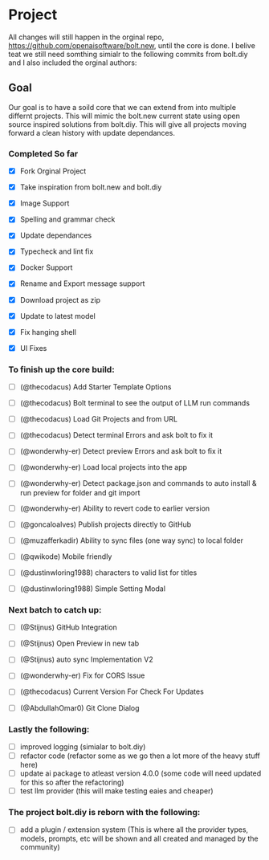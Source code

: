 # Project
All changes will still happen in the orginal repo, https://github.com/openaisoftware/bolt.new, until the core is done. I belive teat we still need somthing simialr to the following commits from bolt.diy and I also included the orginal authors:

## Goal
Our goal is to have a soild core that we can extend from into multiple differnt projects. This will mimic the bolt.new current state using open source inspired solutions from bolt.diy. This will give all projects moving forward a clean history with update dependances. 

### Completed So far 
- [X] Fork Orginal Project
- [X] Take inspiration from bolt.new and bolt.diy 
- [X] Image Support
- [X] Spelling and grammar check
- [X] Update dependances
- [X] Typecheck and lint fix
- [X] Docker Support
- [X] Rename and Export message support
- [X] Download project as zip
- [X] Update to latest model
- [X] Fix hanging shell
- [X] UI Fixes


### To finish up the core build:
- [ ] (@thecodacus) Add Starter Template Options
- [ ] (@thecodacus) Bolt terminal to see the output of LLM run commands
- [ ] (@thecodacus) Load Git Projects and from URL
- [ ] (@thecodacus) Detect terminal Errors and ask bolt to fix it
- [ ] (@wonderwhy-er) Detect preview Errors and ask bolt to fix it
- [ ] (@wonderwhy-er) Load local projects into the app
- [ ] (@wonderwhy-er) Detect package.json and commands to auto install & run preview for folder and git import
- [ ] (@wonderwhy-er) Ability to revert code to earlier version
- [ ] (@goncaloalves) Publish projects directly to GitHub
- [ ] (@muzafferkadir) Ability to sync files (one way sync) to local folder
- [ ] (@qwikode) Mobile friendly
- [ ] (@dustinwloring1988) characters to valid list for titles 
- [ ] (@dustinwloring1988) Simple Setting Modal 


### Next batch to catch up:
- [ ] (@Stijnus) GitHub Integration
- [ ] (@Stijnus) Open Preview in new tab
- [ ] (@Stijnus) auto sync Implementation V2
- [ ] (@wonderwhy-er) Fix for CORS Issue
- [ ] (@thecodacus) Current Version For Check For Updates
- [ ] (@AbdullahOmar0) Git Clone Dialog


### Lastly the following:
- [ ] improved logging (simialar to bolt.diy)
- [ ] refactor code (refactor some as we go then a lot more of the heavy stuff here)
- [ ] update ai package to atleast version 4.0.0 (some code will need updated for this so after the refactoring)
- [ ] test llm provider (this will make testing eaies and cheaper)

### The project bolt.diy is reborn with the following:
- [ ] add a plugin / extension system (This is where all the provider types, models, prompts, etc will be shown and all created and managed by the community)
